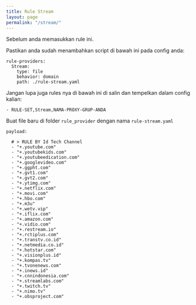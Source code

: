 ```yaml
---
title: Rule Stream
layout: page
permalink: "/stream/"
---
```


Sebelum anda memasukkan rule ini.

Pastikan anda sudah menambahkan script di bawah ini pada config anda:

```
rule-providers:
  Stream:
    type: file
    behavior: domain
    path: ./rule-stream.yaml
```

Jangan lupa juga rules nya di bawah ini di salin dan tempelkan dalam config kalian:

```
- RULE-SET,Stream,NAMA-PROXY-GRUP-ANDA
```

Buat file baru di folder `rule_provider` dengan nama `rule-stream.yaml`

```
payload:

  # > RULE BY Id Tech Channel
  - "+.youtube.com"
  - "+.youtubekids.com"
  - "+.youtubeedication.com"
  - "+.googlevideo.com"
  - "+.ggpht.com"
  - "+.gvt1.com"
  - "+.gvt2.com"
  - "+.ytimg.com"
  - "+.netflix.com"
  - "+.movi.com"
  - "+.hbo.com"
  - "+.m3u"
  - "+.wetv.vip"
  - "+.iflix.com"
  - "+.amazon.com"
  - "+.vidio.com"
  - "+.restream.io"
  - "+.rctiplus.com"
  - "+.transtv.co.id"
  - "+.netmedia.co.id"
  - "+.hotstar.com"
  - "+.visionplus.id"
  - "+.kompas.tv"
  - "+.tvonenews.com"
  - "+.inews.id"
  - "+.cnnindonesia.com"
  - "+.streamlabs.com"
  - "+.twitch.tv"
  - "+.nimo.tv"
  - "+.obsproject.com"
```